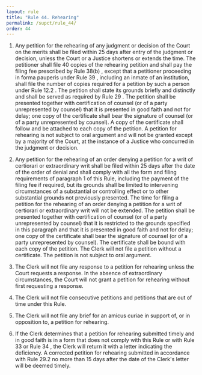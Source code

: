 ```yaml
---
layout: rule
title: "Rule 44. Rehearing"
permalink: /supct/rule_44/
order: 44
---
```


1. Any petition for the rehearing of any judgment or decision of the Court on the merits shall be filed within 25 days after entry of the judgment or decision, unless the Court or a Justice shortens or extends the time. The petitioner shall file 40 copies of the rehearing petition and shall pay the filing fee prescribed by Rule 38(b) , except that a petitioner proceeding in forma pauperis under Rule 39 , including an inmate of an institution, shall file the number of copies required for a petition by such a person under Rule 12.2 . The petition shall state its grounds briefly and distinctly and shall be served as required by Rule 29 . The petition shall be presented together with certification of counsel (or of a party unrepresented by counsel) that it is presented in good faith and not for delay; one copy of the certificate shall bear the signature of counsel (or of a party unrepresented by counsel). A copy of the certificate shall follow and be attached to each copy of the petition. A petition for rehearing is not subject to oral argument and will not be granted except by a majority of the Court, at the instance of a Justice who concurred in the judgment or decision.


2. Any petition for the rehearing of an order denying a petition for a writ of certiorari or extraordinary writ shall be filed within 25 days after the date of the order of denial and shall comply with all the form and filing requirements of paragraph 1 of this Rule, including the payment of the filing fee if required, but its grounds shall be limited to intervening circumstances of a substantial or controlling effect or to other substantial grounds not previously presented. The time for filing a petition for the rehearing of an order denying a petition for a writ of certiorari or extraordinary writ will not be extended. The petition shall be presented together with certification of counsel (or of a party unrepresented by counsel) that it is restricted to the grounds specified in this paragraph and that it is presented in good faith and not for delay; one copy of the certificate shall bear the signature of counsel (or of a party unrepresented by counsel). The certificate shall be bound with each copy of the petition. The Clerk will not file a petition without a certificate. The petition is not subject to oral argument.


3. The Clerk will not file any response to a petition for rehearing unless the Court requests a response. In the absence of extraordinary circumstances, the Court will not grant a petition for rehearing without first requesting a response.


4. The Clerk will not file consecutive petitions and petitions that are out of time under this Rule.


5. The Clerk will not file any brief for an amicus curiae in support of, or in opposition to, a petition for rehearing.


6. If the Clerk determines that a petition for rehearing submitted timely and in good faith is in a form that does not comply with this Rule or with Rule 33 or Rule 34 , the Clerk will return it with a letter indicating the deficiency. A corrected petition for rehearing submitted in accordance with Rule 29.2 no more than 15 days after the date of the Clerk's letter will be deemed timely.
